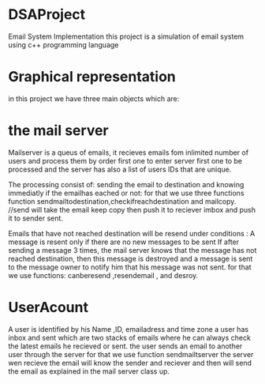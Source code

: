 # DSAProject
Email System Implementation
this project is a simulation of email system using c++ programming language 

 # Graphical representation 
in this project we have three main objects which are:

# the mail server 
Mailserver is a queus of emails, it recieves emails fom inlimited number of users and process them by order first one to enter server first one to be processed and the server has also a list of users IDs that are unique.

The processing consist of:
sending the email to destination and knowing immediatly if the emailhas eached or not: 
for that we use three functions function sendmailtodestination,checkifreachdestination and mailcopy.
//send will take the email keep copy then push it to reciever imbox and push it to sender sent.

Emails that have not reached destination will be resend under conditions :
A message is resent only if there are no new messages to be sent
If after sending a message 3 times, the mail server knows that the message has not reached
destination, then this message is destroyed and a message is sent to the message owner to notify him that his message was not sent.
for that we use functions: canberesend ,resendemail , and desroy.

# UserAcount
A user is identified by his Name ,ID, emailadress and time zone a user has inbox and sent which are two stacks of emails where he can always check the latest emails he recieved or sent.
the user sends an email to another user through the server for that we use function sendmailtserver the server wen recieve the email will know the sender and reciever and then will send the email as explained in the mail server class up.

